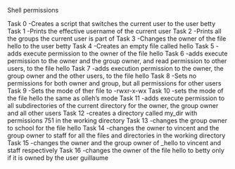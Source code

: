 Shell permissions

Task 0 -Creates a script that switches the current user to the user betty
Task 1 -Prints the effective username of the current user
Task 2 -Prints all the groups the current user is part of
Task 3 -Changes the owner of the file hello to the user betty
Task 4 -Creates an empty file called hello
Task 5 -adds execute permission to the owner of the file hello
Task 6 -adds execute permission to the owner and the group owner, and read permission to other users, to the file hello
Task 7 -adds execution permission to the owner, the group owner and the other users, to the file hello
Task 8 -Sets no permissions for both owner and group, but all permissions for other users
Task 9 -Sets the mode of ther file to -rwxr-x-wx
Task 10 -sets the mode of the file hello the same as olleh’s mode
Task 11 -adds execute permission to all subdirectories of the current directory for the owner, the group owner and all other users
Task 12 -creates a directory called my_dir with permissions 751 in the working directory
Task 13 -changes the group owner to school for the file hello
Task 14 -changes the owner to vincent and the group owner to staff for all the files and directories in the working directory
Task 15 -changes the owner and the group owner of _hello to vincent and staff respectively
Task 16 -changes the owner of the file hello to betty only if it is owned by the user guillaume
